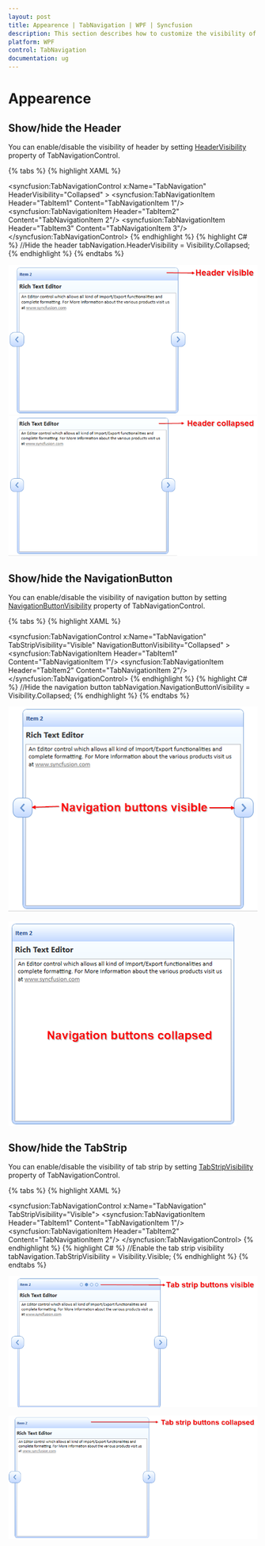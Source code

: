 ```yaml
---
layout: post
title: Appearence | TabNavigation | WPF | Syncfusion
description: This section describes how to customize the visibility of header, navigation button and tab strip on tab navigation control.
platform: WPF
control: TabNavigation
documentation: ug
---
```


# Appearence

## Show/hide the Header

You can enable/disable the visibility of header by setting [HeaderVisibility](https://help.syncfusion.com/cr/wpf/Syncfusion.Tools.Wpf~Syncfusion.Windows.Tools.Controls.TabNavigationControl~HeaderVisibility.html) property of TabNavigationControl.

{% tabs %}
{% highlight XAML %}
 <!-- TabNavigation Control -->
<syncfusion:TabNavigationControl x:Name="TabNavigation" HeaderVisibility="Collapsed" >
	<syncfusion:TabNavigationItem Header="TabItem1" Content="TabNavigationItem 1"/>
	<syncfusion:TabNavigationItem Header="TabItem2" Content="TabNavigationItem 2"/>
	<syncfusion:TabNavigationItem Header="TabItem3" Content="TabNavigationItem 3"/>
</syncfusion:TabNavigationControl>
{% endhighlight %}
{% highlight C# %}
//Hide the header
tabNavigation.HeaderVisibility = Visibility.Collapsed;
{% endhighlight %}
{% endtabs %}

![wpf tabnavigation header visible](Appearance_images/wpf-tab-navigation-header-visible.png)
![wpf tabnavigation header collapsed](Appearance_images/wpf-tab-navigation-header-collapsed.png)

## Show/hide the NavigationButton

You can enable/disable the visibility of navigation button by setting [NavigationButtonVisibility](https://help.syncfusion.com/cr/wpf/Syncfusion.Tools.Wpf~Syncfusion.Windows.Tools.Controls.TabNavigationControl~NavigationButtonVisibility.html) property of TabNavigationControl.

{% tabs %}
{% highlight XAML %}
<!-- TabNavigation Control -->
<syncfusion:TabNavigationControl x:Name="TabNavigation" TabStripVisibility="Visible" NavigationButtonVisibility="Collapsed" >
	<syncfusion:TabNavigationItem Header="TabItem1" Content="TabNavigationItem 1"/>
	<syncfusion:TabNavigationItem Header="TabItem2" Content="TabNavigationItem 2"/>
</syncfusion:TabNavigationControl>
{% endhighlight %}
{% highlight C# %}
//Hide the navigation button
tabNavigation.NavigationButtonVisibility = Visibility.Collapsed;
{% endhighlight %}
{% endtabs %}

![wpf tabnavigation navigation button visible](Appearance_images/wpf-tabnavigation-navigation-button-visibility.png)

![wpf tabnavigation navigation button collapsed](Appearance_images/wpf-tabnavigation-navigation-button-collapsed.png)

## Show/hide the TabStrip

You can enable/disable the visibility of tab strip by setting [TabStripVisibility](https://help.syncfusion.com/cr/wpf/Syncfusion.Tools.Wpf~Syncfusion.Windows.Tools.Controls.TabNavigationControl~TabStripVisibility.html) property of TabNavigationControl.

{% tabs %}
{% highlight XAML %}
<!-- TabNavigation Control -->
<syncfusion:TabNavigationControl x:Name="TabNavigation" TabStripVisibility="Visible">
	<syncfusion:TabNavigationItem Header="TabItem1" Content="TabNavigationItem 1"/>
	<syncfusion:TabNavigationItem Header="TabItem2" Content="TabNavigationItem 2"/>
</syncfusion:TabNavigationControl>
{% endhighlight %}
{% highlight C# %}
//Enable the tab strip visibility
tabNavigation.TabStripVisibility = Visibility.Visible;
{% endhighlight %}
{% endtabs %}

![wpf tabnavigation tab strip visible](Appearance_images/wpf-tabnavigation-tabstrip-button-visibility.png)

![wpf tabnavigation tab strip collapsed](Appearance_images/wpf-tabnavigation-tabstrip-button-collapsed.png)
